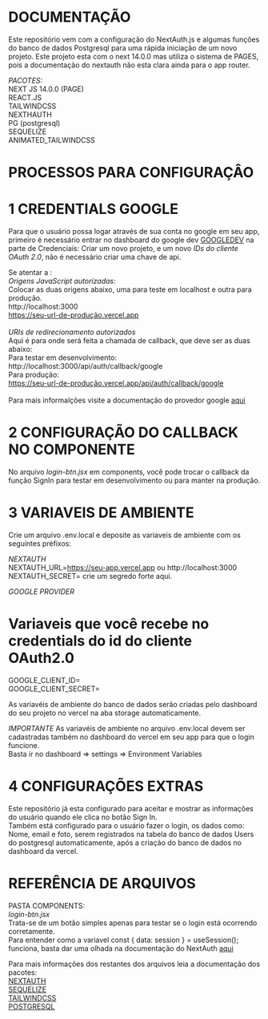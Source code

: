 # DOCUMENTAÇÃO

Este repositório vem com a configuração do NextAuth.js e algumas funções do banco de dados Postgresql para uma rápida iniciação de um novo projeto.
Este projeto esta com o next 14.0.0 mas utiliza o sistema de PAGES, pois a documentação do nextauth não esta clara ainda para o app router.

_PACOTES:_
<br/>
NEXT JS 14.0.0 (PAGE)<br/>
REACT.JS<br/>
TAILWINDCSS<br/>
NEXTHAUTH<br/>
PG (postgresql)<br/>
SEQUELIZE<br/>
ANIMATED_TAILWINDCSS<br/>

# PROCESSOS PARA CONFIGURAÇÂO

# 1 CREDENTIALS GOOGLE

Para que o usuário possa logar através de sua conta no google em seu app,
primeiro é necessário entrar no dashboard do google dev [GOOGLEDEV](https://console.cloud.google.com/apis) na parte de Credenciais:
Criar um novo projeto, e um novo _IDs do cliente OAuth 2.0_, não é necessário criar uma chave de api.

Se atentar a :<br/>
_Origens JavaScript autorizadas_:<br/>
Colocar as duas origens abaixo, uma para teste em localhost e outra para produção.<br/>
http://localhost:3000<br/>
https://seu-url-de-produção.vercel.app<br/>
<br/>
_URIs de redirecionamento autorizados_<br/>
Aqui é para onde será feita a chamada de callback, que deve ser as duas abaixo:<br/>
Para testar em desenvolvimento:<br/>
http://localhost:3000/api/auth/callback/google<br/>
Para produção:<br/>
https://seu-url-de-produção.vercel.app/api/auth/callback/google<br/>
<br/>
Para mais informalções visite a documentação do provedor google [aqui](https://next-auth.js.org/providers/google)<br/>

# 2 CONFIGURAÇÃO DO CALLBACK NO COMPONENTE<br/>

No arquivo _login-btn.jsx_ em components, você pode trocar o callback da função SignIn para testar em desenvolvimento ou para manter na produção.<br/>

# 3 VARIAVEIS DE AMBIENTE<br/>

Crie um arquivo .env.local e deposite as variaveis de ambiente com os seguintes préfixos:<br/>

_NEXTAUTH_<br/>
NEXTAUTH_URL=https://seu-app.vercel.app ou http://localhost:3000<br/>
NEXTAUTH_SECRET= crie um segredo forte aqui.<br/>

_GOOGLE PROVIDER_<br/>

# Variaveis que você recebe no credentials do id do cliente OAuth2.0<br/>

GOOGLE_CLIENT_ID=<br/>
GOOGLE_CLIENT_SECRET=<br/>

As variavéis de ambiente do banco de dados serão criadas pelo dashboard do seu projeto no vercel na aba storage automaticamente.<br/>

_IMPORTANTE_
As variavéis de ambiente no arquivo .env.local devem ser cadastradas também no dashboard do vercel em seu app para que o login funcione.<br/>
Basta ir no dashboard => settings => Environment Variables<br/>

# 4 CONFIGURAÇÕES EXTRAS<br/>

Este repositório já esta configurado para aceitar e mostrar as informações do usuário quando ele clica no botão Sign In.<br/>
Também está configurado para o usuário fazer o login, os dados como:<br/>
Nome, email e foto, serem registrados na tabela do banco de dados Users do postgresql automaticamente, após a criação do banco de dados no dashboard da vercel.<br/>

# REFERÊNCIA DE ARQUIVOS<br/>

PASTA COMPONENTS:<br/>
_login-btn.jsx_<br/>
Trata-se de um botão simples apenas para testar se o login está ocorrendo corretamente.<br/>
Para entender como a variavel const { data: session } = useSession();<br/>
funciona, basta dar uma olhada na documentação do NextAuth [aqui](https://next-auth.js.org/getting-started/example)<br/>

Para mais informações dos restantes dos arquivos leia a documentação dos pacotes:<br/>
[NEXTAUTH](https://next-auth.js.org/getting-started/introduction)<br/>
[SEQUELIZE](https://sequelize.org/docs/v6/getting-started/)<br/>
[TAILWINDCSS](https://tailwindcss.com/docs/installation)<br/>
[POSTGRESQL](https://www.postgresqltutorial.com/)<br/>
